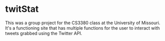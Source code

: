 twitStat
=============


This was a group project for the CS3380 class at the University of Missouri.
It's a functioning site that has multiple functions for the user to interact with tweets grabbed using the Twitter API.
